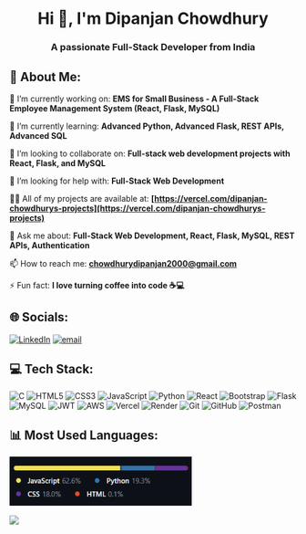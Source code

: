 <h1 align="center">Hi 👋, I'm Dipanjan Chowdhury</h1>
<h3 align="center">A passionate Full-Stack Developer from India</h3>

## 💫 About Me:
🔭 I’m currently working on: **EMS for Small Business - A Full-Stack Employee Management System (React, Flask, MySQL)**

🌱 I’m currently learning: **Advanced Python, Advanced Flask, REST APIs, Advanced SQL**

👯 I’m looking to collaborate on: **Full-stack web development projects with React, Flask, and MySQL**

🤝 I’m looking for help with: **Full-Stack Web Development**

👨‍💻 All of my projects are available at: **[https://vercel.com/dipanjan-chowdhurys-projects](https://vercel.com/dipanjan-chowdhurys-projects)**

💬 Ask me about: **Full-Stack Web Development, React, Flask, MySQL, REST APIs, Authentication**

📫 How to reach me: **chowdhurydipanjan2000@gmail.com**

⚡ Fun fact: **I love turning coffee into code ☕💻**

## 🌐 Socials:
[![LinkedIn](https://img.shields.io/badge/LinkedIn-%230077B5.svg?logo=linkedin&logoColor=white)](https://linkedin.com/in/dipanjanchowdhury932000) [![email](https://img.shields.io/badge/Email-D14836?logo=gmail&logoColor=white)](mailto:chowdhurydipanjan2000@gmail.com) 

## 💻 Tech Stack:
![C](https://img.shields.io/badge/c-%2300599C.svg?style=for-the-badge&logo=c&logoColor=white) ![HTML5](https://img.shields.io/badge/html5-%23E34F26.svg?style=for-the-badge&logo=html5&logoColor=white) ![CSS3](https://img.shields.io/badge/css3-%231572B6.svg?style=for-the-badge&logo=css3&logoColor=white) ![JavaScript](https://img.shields.io/badge/javascript-%23323330.svg?style=for-the-badge&logo=javascript&logoColor=%23F7DF1E) ![Python](https://img.shields.io/badge/python-3670A0?style=for-the-badge&logo=python&logoColor=ffdd54) ![React](https://img.shields.io/badge/react-%2320232a.svg?style=for-the-badge&logo=react&logoColor=%2361DAFB) ![Bootstrap](https://img.shields.io/badge/bootstrap-%238511FA.svg?style=for-the-badge&logo=bootstrap&logoColor=white) ![Flask](https://img.shields.io/badge/flask-%23000.svg?style=for-the-badge&logo=flask&logoColor=white) ![MySQL](https://img.shields.io/badge/mysql-4479A1.svg?style=for-the-badge&logo=mysql&logoColor=white) ![JWT](https://img.shields.io/badge/JWT-black?style=for-the-badge&logo=JSON%20web%20tokens) ![AWS](https://img.shields.io/badge/AWS-%23FF9900.svg?style=for-the-badge&logo=amazon-aws&logoColor=white) ![Vercel](https://img.shields.io/badge/vercel-%23000000.svg?style=for-the-badge&logo=vercel&logoColor=white) ![Render](https://img.shields.io/badge/Render-%46E3B7.svg?style=for-the-badge&logo=render&logoColor=white) ![Git](https://img.shields.io/badge/git-%23F05033.svg?style=for-the-badge&logo=git&logoColor=white) ![GitHub](https://img.shields.io/badge/github-%23121011.svg?style=for-the-badge&logo=github&logoColor=white) ![Postman](https://img.shields.io/badge/Postman-FF6C37?style=for-the-badge&logo=postman&logoColor=white)

## 📊 Most Used Languages:
<p align="left">
  <picture>
    <!-- Dark mode -->
    <source srcset="assets/top-langs-dark.png" media="(prefers-color-scheme: dark)" />
    <!-- Light mode -->
    <source srcset="assets/top-langs-light.png" media="(prefers-color-scheme: light)" />
    <!-- Default (if none applies) -->
    <img src="assets/top-langs-dark.png" alt="Top Languages" width="320"/>
  </picture>
</p>

[![](https://visitcount.itsvg.in/api?id=Dipanjan932000&icon=0&color=0)](https://visitcount.itsvg.in)

<!-- Proudly created with GPRM ( https://gprm.itsvg.in ) -->
